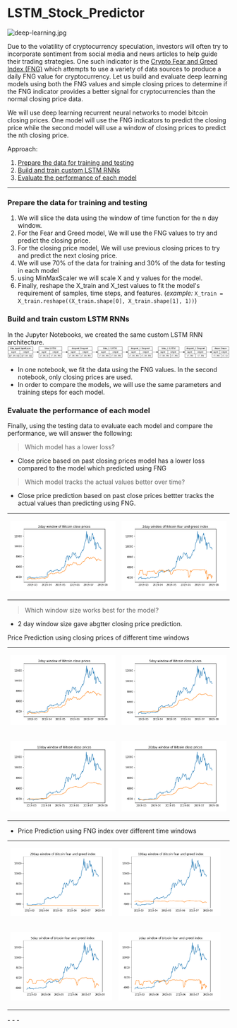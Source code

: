 # LSTM_Stock_Predictor

![deep-learning.jpg](Resources/deep-learning.jpg)

Due to the volatility of cryptocurrency speculation, investors will often try to incorporate sentiment from social media and news articles to help guide their trading strategies. One such indicator is the [Crypto Fear and Greed Index (FNG)](https://alternative.me/crypto/fear-and-greed-index/) which attempts to use a variety of data sources to produce a daily FNG value for cryptocurrency. Let us build and evaluate deep learning models using both the FNG values and simple closing prices to determine if the FNG indicator provides a better signal for cryptocurrencies than the normal closing price data.

We will use deep learning recurrent neural networks to model bitcoin closing prices. One model will use the FNG indicators to predict the closing price while the second model will use a window of closing prices to predict the nth closing price.

Approach:
1. [Prepare the data for training and testing](#prepare-the-data-for-training-and-testing)
2. [Build and train custom LSTM RNNs](#build-and-train-custom-lstm-rnns)
3. [Evaluate the performance of each model](#evaluate-the-performance-of-each-model)

- - -
### Prepare the data for training and testing

1. We will slice the data using the window of time function for the n day window.
2. For the Fear and Greed model, We will use the FNG values to try and predict the closing price. 
3. For the closing price model, We will use previous closing prices to try and predict the next closing price.
4. We will use  70% of the data for training and 30% of the data for testing in each model
5. using MinMaxScaler we will scale X and y values for the model.
6. Finally, reshape the X_train and X_test values to fit the model's requirement of samples, time steps, and features. 
(*example:* `X_train = X_train.reshape((X_train.shape[0], X_train.shape[1], 1))`)

### Build and train custom LSTM RNNs

In the Jupyter Notebooks, we created the same custom LSTM RNN architecture. 
![Model Architecture](Resources/btc.PNG)

* In one notebook, we fit the data using the FNG values. In the second notebook, only closing prices are used.
* In order to compare the models, we will use the same parameters and training steps for each model. 

### Evaluate the performance of each model

Finally, using the testing data to evaluate each model and compare the performance, we will answer the following:

> Which model has a lower loss?

* Close price based on past closing prices model has a lower loss compared to the model which predicted using FNG
>
> Which model tracks the actual values better over time?
>
* Close price prediction based on past close prices bettter tracks the actual values than predicting using FNG.

<table> <tr><td>

![Prediction using 2day window close prices](Resources/close_2day.PNG) 

</td><td>


![Prediction using 2day FNG window](Resources/FNG_2.PNG) 

</td></tr> </table>


> Which window size works best for the model?
* 2 day window size gave abgtter closing price prediction. <br>

Price Prediction using closing prices of different time windows

<table> <tr><td>

![Prediction using 2day window close prices](Resources/close_2day.PNG) 

</td><td>

![Prediction using 5day window close prices](Resources/close_5day.PNG) 

</td></tr><tr><td>


![Prediction using 10day window close prices](Resources/close_10day.PNG)

</td><td>

![Prediction using 20day window close prices](Resources/close_20day.PNG)

</td></tr> </table>


* Price Prediction using FNG index over different time windows 
<table> <tr><td>

![Prediction using 10day FNG window](Resources/FNG_20.PNG) 

</td><td>

![Prediction using 20day FNG window](Resources/FNG_10day.PNG) 

</td><td></tr><tr><td>

![Prediction using 5day FNG window](Resources/FNG_5.PNG)

</td><td>

![Prediction using 2day FNG window](Resources/FNG_2.PNG) 

</td></tr> </table>
- - -

